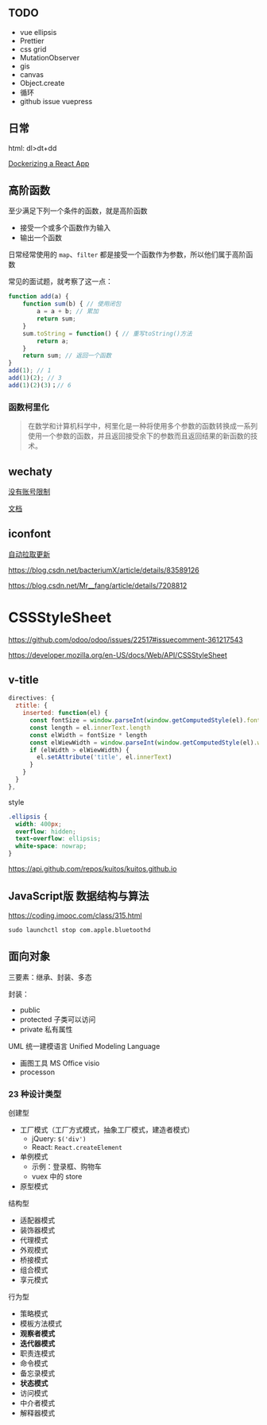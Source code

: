 ## TODO

- vue ellipsis
- Prettier
- css grid
- MutationObserver
- gis
- canvas
- Object.create
- 循环
- github issue vuepress

## 日常

html: dl>dt+dd

[Dockerizing a React App](https://mherman.org/blog/dockerizing-a-react-app/)

## 高阶函数

至少满足下列一个条件的函数，就是高阶函数

- 接受一个或多个函数作为输入
- 输出一个函数

日常经常使用的 `map`、`filter` 都是接受一个函数作为参数，所以他们属于高阶函数

常见的面试题，就考察了这一点：

```js
function add(a) {
    function sum(b) { // 使用闭包
    	a = a + b; // 累加
    	return sum;
    }
    sum.toString = function() { // 重写toString()方法
        return a;
    }
    return sum; // 返回一个函数
}
add(1); // 1
add(1)(2); // 3
add(1)(2)(3)；// 6
```

### 函数柯里化

> 在数学和计算机科学中，柯里化是一种将使用多个参数的函数转换成一系列使用一个参数的函数，并且返回接受余下的参数而且返回结果的新函数的技术。



## wechaty

[没有账号限制](https://github.com/Chatie/wechaty/issues/990#issuecomment-397327621)

[文档](https://docs.chatie.io/v/zh/)

## iconfont

[自动拉取更新](https://blog.csdn.net/shentibeitaokong/article/details/82463941)



https://blog.csdn.net/bacteriumX/article/details/83589126

https://blog.csdn.net/Mr__fang/article/details/7208812

# CSSStyleSheet

https://github.com/odoo/odoo/issues/22517#issuecomment-361217543

https://developer.mozilla.org/en-US/docs/Web/API/CSSStyleSheet



## v-title

```js
directives: {
  ztitle: {
    inserted: function(el) {
      const fontSize = window.parseInt(window.getComputedStyle(el).fontSize)
      const length = el.innerText.length
      const elWidth = fontSize * length
      const elWiewWidth = window.parseInt(window.getComputedStyle(el).width)
      if (elWidth > elWiewWidth) {
        el.setAttribute('title', el.innerText)
      }
    }
  }
},
```

style

```scss
.ellipsis {
  width: 400px;
  overflow: hidden;
  text-overflow: ellipsis;
  white-space: nowrap;
}
```



https://api.github.com/repos/kuitos/kuitos.github.io

## JavaScript版 数据结构与算法

https://coding.imooc.com/class/315.html



```shell
sudo launchctl stop com.apple.bluetoothd
```

## 面向对象

三要素：继承、封装、多态

封装：

- public
- protected 子类可以访问
- private 私有属性

UML 统一建模语言 Unified Modeling Language

- 画图工具 MS Office visio
- processon



### 23 种设计类型

创建型

- 工厂模式（工厂方式模式，抽象工厂模式，建造者模式）
  - jQuery: `$('div')`
  - React: `React.createElement`
- 单例模式
  - 示例：登录框、购物车
  - vuex 中的 store  
- 原型模式

结构型

- 适配器模式
- 装饰器模式
- 代理模式
- 外观模式
- 桥接模式
- 组合模式
- 享元模式

行为型

- 策略模式
- 模板方法模式
- **观察者模式**
- **迭代器模式**
- 职责连模式
- 命令模式
- 备忘录模式
- **状态模式**
- 访问模式
- 中介者模式
- 解释器模式







